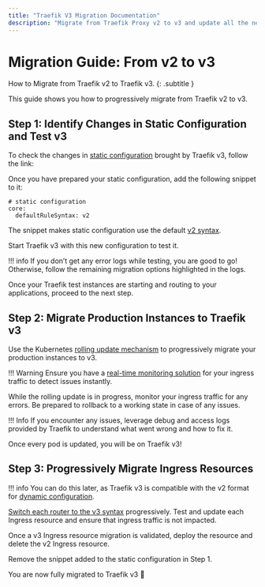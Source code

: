 ```yaml
---
title: "Traefik V3 Migration Documentation"
description: "Migrate from Traefik Proxy v2 to v3 and update all the necessary configurations to take advantage of all the improvements. Read the technical documentation."
---
```


# Migration Guide: From v2 to v3

How to Migrate from Traefik v2 to Traefik v3.
{: .subtitle }

This guide shows you how to progressively migrate from Traefik v2 to v3.

## Step 1: Identify Changes in Static Configuration and Test v3
To check the changes in [static configuration](https://doc.traefik.io/traefik/v3.0/migration/v2-to-v3/#static-configuration "Link to static configuration changes") brought by Traefik v3, follow the link: 

Once you have prepared your static configuration, add the following snippet to it:

```
# static configuration
core:
  defaultRuleSyntax: v2
```

The snippet makes static configuration use the default [v2 syntax](https://doc.traefik.io/traefik/v3.0/migration/v2-to-v3/?ref=traefik.io#configure-the-default-syntax-in-static-configuration "Link to configure default syntax in static config").

Start Traefik v3 with this new configuration to test it.

!!! info
    If you don’t get any error logs while testing, you are good to go!
    Otherwise, follow the remaining migration options highlighted in the logs.

Once your Traefik test instances are starting and routing to your applications, proceed to the next step.

## Step 2: Migrate Production Instances to Traefik v3
Use the Kubernetes [rolling update mechanism](https://kubernetes.io/docs/tutorials/kubernetes-basics/update/update-intro/ "Link to the Kubernetes rolling update documentation") to progressively migrate your production instances to v3.

!!! Warning
    Ensure you have a [real-time monitoring solution](https://traefik.io/blog/capture-traefik-metrics-for-apps-on-kubernetes-with-prometheus/ "Link to the blog on capturing Traefik metrics with Prometheus") for your ingress traffic to detect issues instantly.

While the rolling update is in progress, monitor your ingress traffic for any errors. Be prepared to rollback to a working state in case of any issues.

!!! Info
    If you encounter any issues, leverage debug and access logs provided by Traefik to understand what went wrong and how to fix it.

Once every pod is updated, you will be on Traefik v3!

## Step 3: Progressively Migrate Ingress Resources

!!! info
    You can do this later, as Traefik v3 is compatible with the v2 format for [dynamic configuration](https://doc.traefik.io/traefik/v3.0/migration/v2-to-v3/#dynamic-configuration "Link to dynamic configuration changes").

[Switch each router to the v3 syntax](https://doc.traefik.io/traefik/v3.0/migration/v2-to-v3/#configure-the-syntax-per-router "Link to configuring the syntax per router") progressively.
Test and update each Ingress resource and ensure that ingress traffic is not impacted.

Once a v3 Ingress resource migration is validated, deploy the resource and delete the v2 Ingress resource.

Remove the snippet added to the static configuration in Step 1.

You are now fully migrated to Traefik v3 🎉
